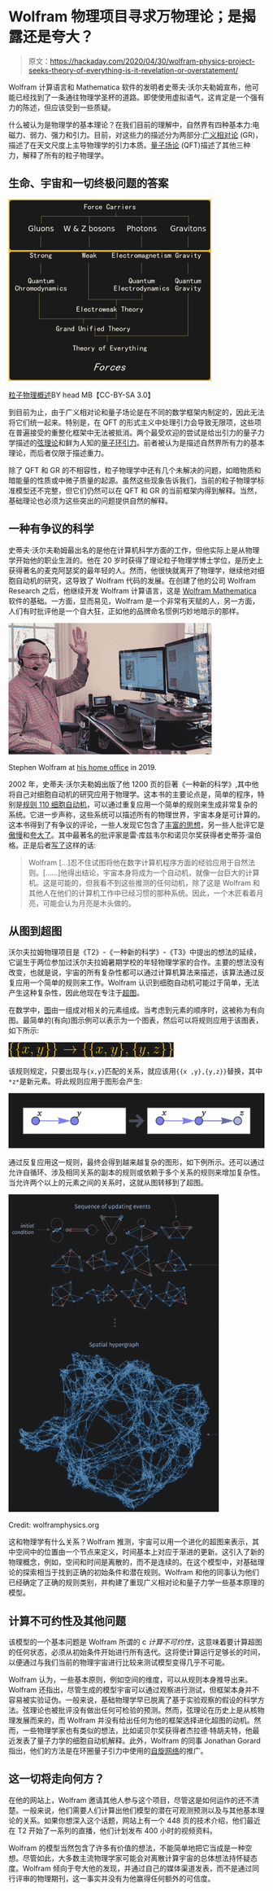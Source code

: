 # Wolfram 物理项目寻求万物理论；是揭露还是夸大？

> 原文：<https://hackaday.com/2020/04/30/wolfram-physics-project-seeks-theory-of-everything-is-it-revelation-or-overstatement/>

Wolfram 计算语言和 Mathematica 软件的发明者史蒂夫·沃尔夫勒姆宣布，他可能已经找到了一条通往物理学圣杯的道路。即使使用虚拟语气，这肯定是一个强有力的陈述，但应该受到一些质疑。

什么被认为是物理学的基本理论？在我们目前的理解中，自然界有四种基本力:电磁力、弱力、强力和引力。目前，对这些力的描述分为两部分:[广义相对论](https://en.wikipedia.org/wiki/General_relativity) (GR)，描述了在天文尺度上主导物理学的引力本质。[量子场论](https://en.wikipedia.org/wiki/Quantum_field_theory) (QFT)描述了其他三种力，解释了所有的粒子物理学。

## 生命、宇宙和一切终极问题的答案

[![](img/9b875bb93888bcf8cc2869ef3f9c134e.png)](https://hackaday.com/wp-content/uploads/2020/04/Particle_overview-themed-1.png) 

[粒子物理概述](https://commons.wikimedia.org/wiki/File:Particle_overview.svg)BY head MB【CC-BY-SA 3.0】

到目前为止，由于广义相对论和量子场论是在不同的数学框架内制定的，因此无法将它们统一起来。特别是，在 QFT 的形式主义中处理引力会导致无限项，这些项在普遍接受的重整化框架中无法被抵消。两个最受欢迎的尝试是给出引力的量子力学描述的[弦理论](https://en.wikipedia.org/wiki/String_theory)和鲜为人知的[量子环引力](https://en.wikipedia.org/wiki/Quantum_loop_gravity)。前者被认为是描述自然界所有力的基本理论，而后者仅限于描述重力。

除了 QFT 和 GR 的不相容性，粒子物理学中还有几个未解决的问题，如暗物质和暗能量的性质或中微子质量的起源。虽然这些现象告诉我们，当前的粒子物理学标准模型还不完整，但它们仍然可以在 QFT 和 GR 的当前框架内得到解释。当然，基础理论也必须为这些突出的问题提供自然的解释。

## 一种有争议的科学

史蒂夫·沃尔夫勒姆最出名的是他在计算机科学方面的工作，但他实际上是从物理学开始他的职业生涯的。他在 20 岁时获得了理论粒子物理学博士学位，是历史上获得著名的麦克阿瑟奖的最年轻的人。然而，他很快就离开了物理学，继续他对细胞自动机的研究，这导致了 Wolfram 代码的发展。在创建了他的公司 Wolfram Research 之后，他继续开发 Wolfram 计算语言，这是 [Wolfram Mathematica](https://www.wolfram.com/mathematica/) 软件的基础。一方面，显而易见，Wolfram 是一个非常有天赋的人，另一方面，人们有时批评他是一个自大狂，正如他的品牌命名惯例巧妙地暗示的那样。

[![](img/b8666c93723ce8b0a2156a1b1e6dc368.png)](https://hackaday.com/wp-content/uploads/2020/04/Stephen_Wolfram-home-office.png)

Stephen Wolfram at [his home office](https://writings.stephenwolfram.com/2019/02/seeking-the-productive-life-some-details-of-my-personal-infrastructure/) in 2019.

2002 年，史蒂夫·沃尔夫勒姆出版了他 1200 页的巨著《一种新的科学》,其中他将自己对细胞自动机的研究应用于物理学。这本书的主要论点是，简单的程序，特别是[规则 110 细胞自动机](https://en.wikipedia.org/wiki/Rule_110)，可以通过重复应用一个简单的规则来生成非常复杂的系统。它进一步声称，这些系统可以描述所有的物理世界，宇宙本身是可计算的。这本书得到了有争议的评论，一些人发现它包含了[丰富的思想](http://sjsu.rudyrucker.com/~rudy.rucker/wolfram_review_AMM_11_2003.pdf)，另一些人批评它是[傲慢](https://www.theguardian.com/books/2002/aug/03/featuresreviews.guardianreview2)和[夸大了](https://www.kurzweilai.net/reflections-on-stephen-wolfram-s-a-new-kind-of-science)。其中最著名的批评家是雷·库兹韦尔和诺贝尔奖获得者史蒂芬·温伯格。正是后者[写了](https://www.nybooks.com/articles/2002/10/24/is-the-universe-a-computer/)这样的话:

> Wolfram […]忍不住试图将他在数字计算机程序方面的经验应用于自然法则。[……]他得出结论，宇宙本身将成为一个自动机，就像一台巨大的计算机。这是可能的，但我看不到这些推测的任何动机，除了这是 Wolfram 和其他人在他们的计算机工作中已经习惯的那种系统。因此，一个木匠看着月亮，可能会认为月亮是木头做的。

## 从图到超图

沃尔夫拉姆物理项目是《T2》-《一种新的科学》-《T3》中提出的想法的延续，它诞生于两位参加过沃尔夫拉姆暑期学校的年轻物理学家的合作。主要的想法没有改变，也就是说，宇宙的所有复杂性都可以通过计算机算法来描述，该算法通过反复应用一个简单的规则来工作。Wolfram 认识到细胞自动机可能过于简单，无法产生这种复杂性，因此他现在专注于[超图](https://en.wikipedia.org/wiki/Hypergraph)。

在数学中，[图](https://en.wikipedia.org/wiki/Graph_(discrete_mathematics)#Graph)由一组成对相关的元素组成。当考虑到元素的顺序时，这被称为有向图。最简单的(有向)图示例可以表示为一个图表，然后可以将规则应用于该图表，如下所示:

![\{\{x, y\}\} \rightarrow \{\{x, y\}, \{y, z\}\}](img/756edbce7c68f180e73b1331f1047b32.png)

该规则规定，只要出现与`{x,y}`匹配的关系，就应该用`{{x ,y},{y,z}}`替换，其中`*z*`是新元素。将此规则应用于图形会产生:

![](img/43c80075f450fa8821f485c9226926f8.png)

通过反复应用这一规则，最终会得到越来越复杂的图形，如下例所示。还可以通过允许自循环、涉及相同关系的副本的规则或依赖于多个关系的规则来增加复杂性。当允许两个以上的元素之间的关系时，这就从图转移到了超图。

[![](img/a498af99aaef3654b552c290b643ae66.png)](https://hackaday.com/wp-content/uploads/2020/04/spatial_hypergraph.jpg)

Credit: wolframphysics.org

这和物理学有什么关系？Wolfram 推测，宇宙可以用一个进化的超图来表示，其中空间中的位置由一个节点来定义，时间基本上对应于渐进的更新。这引入了新的物理概念，例如，空间和时间是离散的，而不是连续的。在这个模型中，对基础理论的探索相当于找到正确的初始条件和潜在规则。Wolfram 和他的同事认为他们已经确定了正确的规则类别，并构建了重现广义相对论和量子力学一些基本原理的模型。

## 计算不可约性及其他问题

该模型的一个基本问题是 Wolfram 所谓的 c *计算不可约性*，这意味着要计算超图的任何状态，必须从初始条件开始进行所有迭代。这将使计算运行足够长的时间，以便通过与我们当前的物理宇宙进行比较来测试模型变得几乎不可能。

Wolfram 认为，一些基本原则，例如空间的维度，可以从规则本身推导出来。Wolfram 还指出，尽管生成的模型宇宙可以通过观察进行测试，但框架本身并不容易被实验证伪。一般来说，基础物理学早已脱离了基于实验观察的假设的科学方法。弦理论也被批评没有做出任何可检验的预测。然而，弦理论在历史上是从核物理发展而来的，而 Wolfram 并没有给出任何为他的框架选择进化超图的动机。然而，一些物理学家也有类似的想法，比如诺贝尔奖获得者杰拉德·特胡夫特，他最近发表了量子力学的细胞自动机解释。此外，Wolfram 的同事 Jonathan Gorard 指出，他们的方法是在环圈量子引力中使用的[自旋网络](https://en.wikipedia.org/wiki/Spin_network)的推广。

## 这一切将走向何方？

在他的网站上，Wolfram 邀请其他人参与这个项目，尽管这是如何运作的还不清楚。一般来说，他们需要人们计算出他们模型的潜在可观测预测以及与其他基本理论的关系。如果你想深入这个话题，网站上有一个 448 页的技术介绍，他们最近在 T2 开始了一系列的直播，他们计划发布 400 小时的视频资料。

Wolfram 的模型当然包含了许多有价值的想法，不能简单地把它当成是一种空想。尽管如此，大多数主流物理学家可能会对离散计算宇宙的总体想法持怀疑态度。Wolfram 倾向于夸大他的发现，并通过自己的媒体渠道发表，而不是通过同行评审的物理期刊，这一事实并没有为他赢得任何额外的可信度。